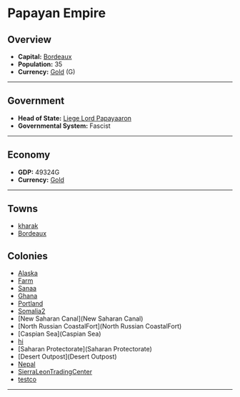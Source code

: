 # Papayan Empire

## Overview

- **Capital:** [Bordeaux](Bordeaux)
- **Population:** 35
- **Currency:** [Gold](Gold) (G)

---

## Government

- **Head of State:** [Liege Lord Papayaaron](Papayaaron)
- **Governmental System:** Fascist

---

## Economy

- **GDP:** <!-- GDP -->49324G<!-- GDP -->
- **Currency:** [Gold](Gold)

---

## Towns

- [kharak](kharak)
- [Bordeaux](Bordeaux)

## Colonies

- [Alaska](Alaska)
- [Farm](Farm)
- [Sanaa](Sanaa)
- [Ghana](Ghana)
- [Portland](Portland)
- [Somalia2](Somalia2)
- [New Saharan Canal](New Saharan Canal)
- [North Russian CoastalFort](North Russian CoastalFort)
- [Caspian Sea](Caspian Sea)
- [hi](hi)
- [Saharan Protectorate](Saharan Protectorate)
- [Desert Outpost](Desert Outpost)
- [Nepal](Nepal)
- [SierraLeonTradingCenter](SierraLeonTradingCenter)
- [testco](testco)

---